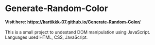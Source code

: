 # Generate-Random-Color
<b>Visit here: https://kartikkk-07.github.io/Generate-Random-Color/ </b><br><br>
This is a small project to undestand DOM manipulation using JavaScript. Languages used HTML, CSS, JavaScript.
